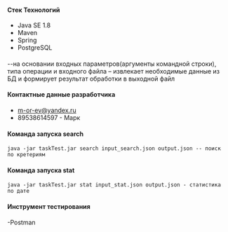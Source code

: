 
#### Стек Технологий
- Java SE 1.8
- Maven
- Spring
- PostgreSQL

####
--на основании входных параметров(аргументы командной строки), типа операции и входного файла – извлекает необходимые данные из БД и формирует результат обработки в выходной файл

#### Контактные данные разработчика
- m-or-ev@yandex.ru
- 89538614597 - Марк
#### Команда запуска search
```
java -jar taskTest.jar search input_search.json output.json -- поиск по кретериям
```
#### Команда запуска stat
```
java -jar taskTest.jar stat input_stat.json output.json - статистика по дате
```
#### Инструмент тестирования
-Postman
